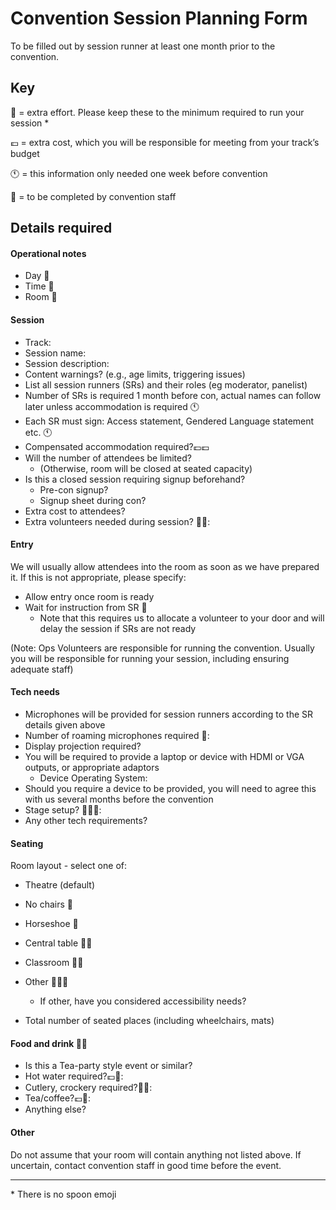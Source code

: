 Convention Session Planning Form
================================

To be filled out by session runner at least one month prior to the convention.

Key
---

🍴 = extra effort. Please keep these to the minimum required to run your session *

💷 = extra cost, which you will be responsible for meeting from your track’s budget

🕚 = this information only needed one week before convention

🔏 = to be completed by convention staff

Details required
----------------

#### Operational notes
* Day 🔏
* Time 🔏
* Room 🔏

#### Session
* Track:
* Session name:
* Session description:
* Content warnings? (e.g., age limits, triggering issues)
* List all session runners (SRs) and their roles (eg moderator, panelist)
 * Number of SRs is required 1 month before con, actual names can follow later unless accommodation is required 🕚
 * Each SR must sign: Access statement, Gendered Language statement etc. 🕚
 * Compensated accommodation required?💷💷
* Will the number of attendees be limited?
  * (Otherwise, room will be closed at seated capacity)
* Is this a closed session requiring signup beforehand?
   * Pre-con signup?
   * Signup sheet during con?
* Extra cost to attendees?
* Extra volunteers needed during session? 🍴🍴:

#### Entry

We will usually allow attendees into the room as soon as we have prepared it. If this is not appropriate, please specify:

* Allow entry once room is ready
* Wait for instruction from SR 🍴
  * Note that this requires us to allocate a volunteer to your door and will delay the session if SRs are not ready

(Note: Ops Volunteers are responsible for running the convention. Usually you will be responsible for running your session, including ensuring adequate staff)

#### Tech needs
*  Microphones will be provided for session runners according to the SR details given above
* Number of roaming microphones required 🍴:
* Display projection required?
 * You will be required to provide a laptop or device with HDMI or VGA outputs, or appropriate adaptors
   * Device Operating System:
  * Should you require a device to be provided, you will need to agree this with us several months before the convention
* Stage setup? 🍴🍴🍴:
* Any other tech requirements?

#### Seating
Room layout - select one of:
* Theatre (default)
* No chairs 🍴
* Horseshoe 🍴
* Central table 🍴🍴
* Classroom 🍴🍴
* Other 🍴🍴🍴
   * If other, have you considered accessibility needs?

* Total number of seated places (including wheelchairs, mats)

#### Food and drink 🍴🍴

* Is this a Tea-party style event or similar?
* Hot water required?💷🍴:
* Cutlery, crockery required?🍴🍴:
* Tea/coffee?💷🍴:
* Anything else?

#### Other
Do not assume that your room will contain anything not listed above. If uncertain, contact convention staff in good time before the event.

---------------

\* There is no spoon emoji